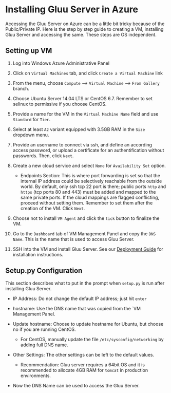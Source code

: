 # Installing Gluu Server in Azure

Accessing the Gluu Server on Azure can be a little bit tricky because of
the Public/Private IP. Here is the step by step guide to creating a VM,
installing Gluu Server and accessing the same. These steps are OS
independent.

## Setting up VM

1. Log into Windows Azure Administrative Panel

2. Click on `Virtual Machines` tab, and click `Create a Virtual Machine` link

3. From the menu, choose `Compute` --> `Virtual Machine` --> `From Gallery` branch.

4. Choose Ubuntu Server 14.04 LTS or CentOS 6.7. Remember to set selinux
   to permissive if you choose CentOS.

5. Provide a name for the VM in the `Virtual Machine Name` field and use
`Standard` for `Tier`.

6. Select at least `A2` variant equipped with 3.5GB RAM in the `Size`
dropdown menu.

7. Provide an username to connect via ssh, and define an according
   access password, or upload a certificate for an authentification 
   without passwords. Then, click `Next`.

8. Create a new cloud service and select `None` for `Availability Set`
option.
	* Endpoints Section: This is  where port forwarding is set so that
the internal IP address could be selectively reachable from the outside
world. By default, only ssh tcp 22 port is there; public ports `http`
and `https` (tcp ports 80 and 443) must be added and mapped to the same
private ports. If the cloud mappings are flagged conflicting, proceed
without setting them. Remember to set them after the creation of the VM.
Click `Next`.

9. Choose not to install `VM Agent` and click the `tick` button to
finalize the VM.

10. Go to the `Dashboard` tab of VM Management Panel and copy the `DNS
Name`. This is the name that is used to access Gluu Server.

11. SSH into the VM and install Gluu Server. See our [Deployment
Guide](http://www.gluu.org/docs/admin-guide/deployment/) for
installation instructions.

## Setup.py Configuration

This section describes what to put in the prompt when `setup.py` is run
after installing Gluu Server.

* IP Address: Do not change the default IP address; just hit `enter`

* hostname: Use the DNS name that was copied from the `VM Management Panel.

* Update hostname: Choose to update hostname for Ubuntu, but choose no
if you are running CentOS.
	* For CentOS, manually update the file `/etc/sysconfig/networking`
	by adding full DNS name.

* Other Settings: The other settings can be left to the default values.
	* Recommendation: Gluu server requires a 64bit OS and it is recommended to allocate 4GB RAM for `tomcat` in production environments.

* Now the DNS Name can be used to access the Gluu Server.
